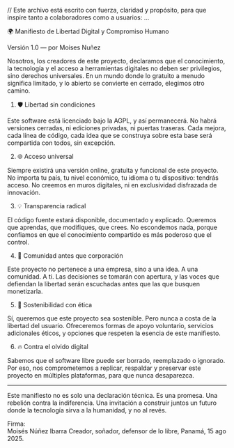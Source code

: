 // Este archivo está escrito con fuerza, claridad y propósito, para que inspire tanto a colaboradores como a usuarios:
...

🌍 Manifiesto de Libertad Digital y Compromiso Humano

Versión 1.0 — por Moises Nuñez

Nosotros, los creadores de este proyecto, declaramos que el conocimiento, la tecnología y el acceso a herramientas digitales no deben ser privilegios, sino derechos universales. En un mundo donde lo gratuito a menudo significa limitado, y lo abierto se convierte en cerrado, elegimos otro camino.

1. 🛡️ Libertad sin condiciones

Este software está licenciado bajo la AGPL, y así permanecerá. No habrá versiones cerradas, ni ediciones privadas, ni puertas traseras. Cada mejora, cada línea de código, cada idea que se construya sobre esta base será compartida con todos, sin excepción.

2. 🌐 Acceso universal

Siempre existirá una versión online, gratuita y funcional de este proyecto. No importa tu país, tu nivel económico, tu idioma o tu dispositivo: tendrás acceso. No creemos en muros digitales, ni en exclusividad disfrazada de innovación.

3. 💡 Transparencia radical

El código fuente estará disponible, documentado y explicado. Queremos que aprendas, que modifiques, que crees. No escondemos nada, porque confiamos en que el conocimiento compartido es más poderoso que el control.

4. 🤝 Comunidad antes que corporación

Este proyecto no pertenece a una empresa, sino a una idea. A una comunidad. A ti. Las decisiones se tomarán con apertura, y las voces que defiendan la libertad serán escuchadas antes que las que busquen monetizarla.

5. 💸 Sostenibilidad con ética

Sí, queremos que este proyecto sea sostenible. Pero nunca a costa de la libertad del usuario. Ofreceremos formas de apoyo voluntario, servicios adicionales éticos, y opciones que respeten la esencia de este manifiesto.

6. 🔥 Contra el olvido digital

Sabemos que el software libre puede ser borrado, reemplazado o ignorado. Por eso, nos comprometemos a replicar, respaldar y preservar este proyecto en múltiples plataformas, para que nunca desaparezca.

---

Este manifiesto no es solo una declaración técnica. Es una promesa. Una rebelión contra la indiferencia. Una invitación a construir juntos un futuro donde la tecnología sirva a la humanidad, y no al revés.

Firma:  
Moisés Núñez Ibarra
Creador, soñador, defensor de lo libre,
Panamá, 15 ago 2025.
